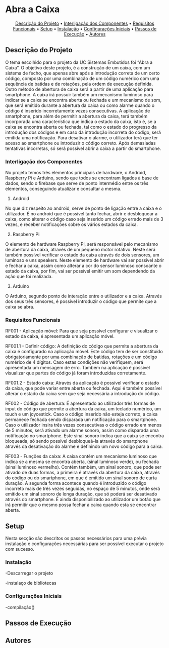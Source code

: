 # Abra a Caixa

<p align="center">
 <a href="#objetivo">Descrição do Projeto</a> •
 <a href="#Componentes">Interligação dos Componentes</a> •
 <a href="#ReqF">Requisitos Funcionais</a> •
 <a href="#Setup">Setup</a> • 
 <a href="#Inst">Instalação</a> • 
 <a href="#Configurações Iniciais">Configurações Iniciais</a> • 
 <a href="#Execução">Passos de Execução</a> • 
 <a href="#autor">Autores</a>
</p>


## Descrição do Projeto 
O tema escolhido para o projeto da UC Sistemas Embutidos foi “Abra a Caixa”. O objetivo deste projeto, é a construção de um caixa, com um sistema de fecho, que apenas abre após a introdução correta de um certo código, composto por uma combinação de um código numérico com uma sequência de batidas e de rotações, pela ordem de execução definida.  Outro método de abertura de caixa será a partir de uma aplicação para smartphone.
A caixa irá possuir também um mecanismo luminoso para indicar se a caixa se encontra aberta ou fechada e um mecanismo de som, que será emitido durante a abertura da caixa ou como alarme quando o código é inserido incorretamente vezes consecutivas.
A aplicação de smartphone, para além de permitir a abertura da caixa, terá também incorporada uma característica que indica o estado da caixa, isto é, se a caixa se encontra aberta ou fechada, tal como o estado do progresso da introdução dos códigos e em caso da introdução incorreta do código, será emitida uma notificação. 
Para desativar o alarme, o utilizador terá que ter acesso ao smartphone ou introduzir o código correto. Após demasiadas tentativas incorretas, só será possível abrir a caixa a partir do smartphone.

### Interligação dos Componentes

No projeto temos três elementos principais de hardware, o Android, Raspberry Pi e Arduino, sendo que todos se encontram ligados à base de dados, sendo o firebase que serve de ponto intermédio entre os três elementos, conseguindo atualizar e consultar a mesma.

1. Android 

No que diz respeito ao android, serve de ponto de ligação entre a caixa e o utilizador. É no android que é possivel tanto fechar, abrir e desbloquear a caixa, como alterar o código caso seja inserido um código errado mais de 3 vezes, e receber notificações sobre os vários estados da caixa.

2. Raspberry Pi 

O elemento de hardware Raspberry Pi, será responsável pelo mecanismo de abertura da caixa, através de um pequeno motor rotativo. Neste será também possível verificar o estado da caixa através de dois sensores, um luminoso e uns speakers. Neste elemento de hardware vai ser possível abrir e fechar a caixa, assim como alterar a cor do sensor luminoso consoante o estado da caixa, por fim, vai ser possível emitir um som dependendo da ação que foi realizada.

3. Arduino 

O Arduino, segundo ponto de interação entre o utilizador e a caixa. Através dos seus três sensores, é possível introduzir o código que permite que a caixa se abra.


### Requisitos Funcionais 

RF001 - Aplicação móvel: Para que seja possível configurar e visualizar o estado da caixa, é apresentada um aplicação móvel.

RF001.1 - Definir código: A definição do código que permite a abertura da caixa é configurado na aplicação móvel. Este código tem de ser constituído obrigatoriamente por uma combinação de batidas, rotações e um código numérico de 4 dígitos.
Caso estas condições não verifiquem, será apresentada um mensagem de erro. Também na aplicação é possível visualizar que partes do código já foram introduzidas corretamente.

RF001.2 - Estado caixa: Através da aplicação é possível verificar o estado da caixa, que pode variar entre aberta ou fechada. Aqui é também possível alterar o estado da caixa sem que seja necessária a introdução do código.

RF002 - Código de abertura: É apresentado ao utilizador três formas de input do código que permite a abertura da caixa, um teclado numérico, um touch e um joycestick. Caso o código inserido não esteja correto, a caixa permanece fechada sendo disparada um notificação para o smartphone. Caso o utilizador insira três vezes consecutivas o código errado em menos de 5 minutos, será ativado um alarme sonoro, assim como disparada uma notificação no smartphone. Este sinal sonoro indica que a caixa se encontra bloqueada, só sendo possível desbloqueá-la através do smartphone através da  desativação do alarme e definindo um novo código para a caixa.

RF003 - Funções da caixa: A caixa contém um mecanismo luminoso que indica se a mesma se encontra aberta, (sinal luminoso verde), ou fechada (sinal luminoso vermelho). Contém também, um sinal sonoro, que pode ser ativado de duas formas, a primeira é através da abertura da caixa, através do código ou do smartphone, em que é emitido um sinal sonoro de curta duração. A segunda forma acontece quando é introduzido o código incorreto mais de três vezes seguidas, no espaço de 5 minutos, onde será emitido um sinal sonoro de longa duração, que só poderá ser desativado através do smartphone.
É ainda disponibilizado ao utilizador um botão que irá permitir que o mesmo possa fechar a caixa quando esta se encontrar aberta.

## Setup 
Nesta secção são descritos os passos necessários para uma prévia instalação e configurações necessárias para ser possível executar o projeto com sucesso. 

### Instalação
-Descarregar o projeto 

-instalaço de bibliotecas 

### Configurações Iniciais 
-compilação()


## Passos de Execução


## Autores


